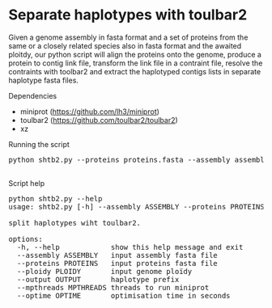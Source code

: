 # Separate haplotypes with toulbar2

Given a genome assembly in fasta format and a set of proteins from the same or a closely related species also in fasta format and the awaited ploitdy, our python script will align the proteins onto the genome, produce a protein to contig link file, transform the link file in a contraint file, resolve the contraints with toolbar2 and extract the haplotyped contigs lists in separate haplotype fasta files.

Dependencies 
- miniprot (https://github.com/lh3/miniprot)
- toulbar2 (https://github.com/toulbar2/toulbar2)
- xz

Running the script 

<pre>
python shtb2.py --proteins proteins.fasta --assembly assembly.fasta --ploidy 4
    
</pre>

Script help 

<pre>
python shtb2.py --help
usage: shtb2.py [-h] --assembly ASSEMBLY --proteins PROTEINS --ploidy PLOIDY [--output OUTPUT] [--mpthreads MPTHREADS] [--optime OPTIME]

split haplotypes wiht toulbar2.

options:
  -h, --help            show this help message and exit
  --assembly ASSEMBLY   input assembly fasta file
  --proteins PROTEINS   input proteins fasta file
  --ploidy PLOIDY       input genome ploïdy
  --output OUTPUT       haplotype prefix
  --mpthreads MPTHREADS threads to run miniprot
  --optime OPTIME       optimisation time in seconds
</pre>
